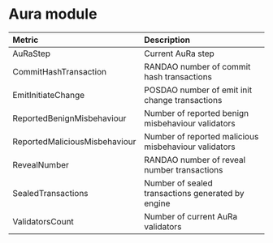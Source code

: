 # Aura module

| Metric | Description |
| :--- | :--- |
| AuRaStep | Current AuRa step |
| CommitHashTransaction | RANDAO number of commit hash transactions |
| EmitInitiateChange | POSDAO number of emit init change transactions |
| ReportedBenignMisbehaviour | Number of reported benign misbehaviour validators |
| ReportedMaliciousMisbehaviour | Number of reported malicious misbehaviour validators |
| RevealNumber | RANDAO number of reveal number transactions |
| SealedTransactions | Number of sealed transactions generated by engine |
| ValidatorsCount | Number of current AuRa validators |

